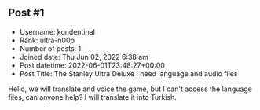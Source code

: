 ## Post #1
- Username: kondentinal
- Rank: ultra-n00b
- Number of posts: 1
- Joined date: Thu Jun 02, 2022 6:38 am
- Post datetime: 2022-06-01T23:48:27+00:00
- Post Title: The Stanley Ultra Deluxe I need language and audio files

Hello, we will translate and voice the game, but I can't access the language files, can anyone help?  I will translate it into Turkish.
